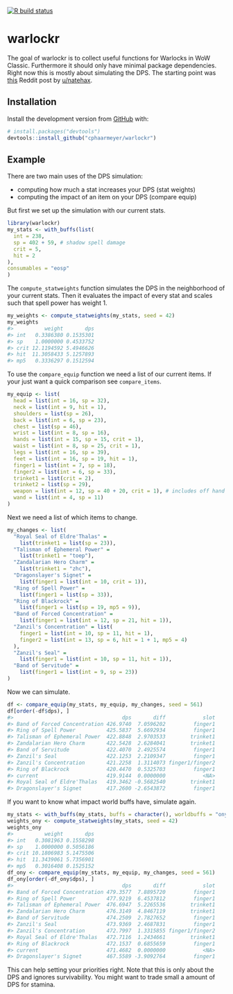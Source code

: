 
<!-- README.md is generated from README.Rmd. Please edit that file -->

<!-- badges: start -->

[![R build
status](https://github.com/cphaarmeyer/warlockr/workflows/R-CMD-check/badge.svg)](https://github.com/cphaarmeyer/warlockr/actions)
<!-- badges: end -->

# warlockr

The goal of warlockr is to collect useful functions for Warlocks in WoW
Classic. Furthermore it should only have minimal package dependencies.
Right now this is mostly about simulating the DPS. The starting point
was
[this](https://www.reddit.com/r/classicwow/comments/dh5r6g/so_i_made_a_warlock_shadowbolt_simulator/)
Reddit post by [u/natehax](https://www.reddit.com/user/natehax/).

## Installation

Install the development version from [GitHub](https://github.com/) with:

``` r
# install.packages("devtools")
devtools::install_github("cphaarmeyer/warlockr")
```

## Example

There are two main uses of the DPS simulation:

  - computing how much a stat increases your DPS (stat weights)
  - computing the impact of an item on your DPS (compare equip)

But first we set up the simulation with our current stats.

``` r
library(warlockr)
my_stats <- with_buffs(list(
  int = 238,
  sp = 402 + 59, # shadow spell damage
  crit = 5,
  hit = 2
),
consumables = "eosp"
)
```

The `compute_statweights` function simulates the DPS in the neighborhood
of your current stats. Then it evaluates the impact of every stat and
scales such that spell power has weight 1.

``` r
my_weights <- compute_statweights(my_stats, seed = 42)
my_weights
#>          weight       dps
#> int   0.3386380 0.1535301
#> sp    1.0000000 0.4533752
#> crit 12.1194592 5.4946626
#> hit  11.3058433 5.1257893
#> mp5   0.3336297 0.1512594
```

To use the `compare_equip` function we need a list of our current items.
If your just want a quick comparison see `compare_items`.

``` r
my_equip <- list(
  head = list(int = 16, sp = 32),
  neck = list(int = 9, hit = 1),
  shoulders = list(sp = 26),
  back = list(int = 6, sp = 23),
  chest = list(sp = 46),
  wrist = list(int = 8, sp = 16),
  hands = list(int = 15, sp = 15, crit = 1),
  waist = list(int = 8, sp = 25, crit = 1),
  legs = list(int = 16, sp = 39),
  feet = list(int = 16, sp = 19, hit = 1),
  finger1 = list(int = 7, sp = 18),
  finger2 = list(int = 6, sp = 33),
  trinket1 = list(crit = 2),
  trinket2 = list(sp = 29),
  weapon = list(int = 12, sp = 40 + 20, crit = 1), # includes off hand
  wand = list(int = 4, sp = 11)
)
```

Next we need a list of which items to change.

``` r
my_changes <- list(
  "Royal Seal of Eldre'Thalas" =
    list(trinket1 = list(sp = 23)),
  "Talisman of Ephemeral Power" =
    list(trinket1 = "toep"),
  "Zandalarian Hero Charm" =
    list(trinket1 = "zhc"),
  "Dragonslayer's Signet" =
    list(finger1 = list(int = 10, crit = 1)),
  "Ring of Spell Power" =
    list(finger1 = list(sp = 33)),
  "Ring of Blackrock" =
    list(finger1 = list(sp = 19, mp5 = 9)),
  "Band of Forced Concentration" =
    list(finger1 = list(int = 12, sp = 21, hit = 1)),
  "Zanzil's Concentration" = list(
    finger1 = list(int = 10, sp = 11, hit = 1),
    finger2 = list(int = 13, sp = 6, hit = 1 + 1, mp5 = 4)
  ),
  "Zanzil's Seal" =
    list(finger1 = list(int = 10, sp = 11, hit = 1)),
  "Band of Servitude" =
    list(finger1 = list(int = 9, sp = 23))
)
```

Now we can simulate.

``` r
df <- compare_equip(my_stats, my_equip, my_changes, seed = 561)
df[order(-df$dps), ]
#>                                   dps       diff            slot
#> Band of Forced Concentration 426.9740  7.0596202         finger1
#> Ring of Spell Power          425.5837  5.6692934         finger1
#> Talisman of Ephemeral Power  422.8848  2.9703533        trinket1
#> Zandalarian Hero Charm       422.5428  2.6284041        trinket1
#> Band of Servitude            422.4070  2.4925574         finger1
#> Zanzil's Seal                422.1253  2.2109347         finger1
#> Zanzil's Concentration       421.2258  1.3114073 finger1/finger2
#> Ring of Blackrock            420.4470  0.5325703         finger1
#> current                      419.9144  0.0000000            <NA>
#> Royal Seal of Eldre'Thalas   419.3462 -0.5682540        trinket1
#> Dragonslayer's Signet        417.2600 -2.6543872         finger1
```

If you want to know what impact world buffs have, simulate again.

``` r
my_stats <- with_buffs(my_stats, buffs = character(), worldbuffs = "ony")
weights_ony <- compute_statweights(my_stats, seed = 42)
weights_ony
#>          weight       dps
#> int   0.3081963 0.1558298
#> sp    1.0000000 0.5056186
#> crit 10.1806983 5.1475506
#> hit  11.3439061 5.7356901
#> mp5   0.3016408 0.1525152
df_ony <- compare_equip(my_stats, my_equip, my_changes, seed = 561)
df_ony[order(-df_ony$dps), ]
#>                                   dps       diff            slot
#> Band of Forced Concentration 479.3577  7.8895720         finger1
#> Ring of Spell Power          477.9219  6.4537812         finger1
#> Talisman of Ephemeral Power  476.6947  5.2265536        trinket1
#> Zandalarian Hero Charm       476.3149  4.8467119        trinket1
#> Band of Servitude            474.2509  2.7827652         finger1
#> Zanzil's Seal                473.9369  2.4687831         finger1
#> Zanzil's Concentration       472.7997  1.3315855 finger1/finger2
#> Royal Seal of Eldre'Thalas   472.7116  1.2434661        trinket1
#> Ring of Blackrock            472.1537  0.6855659         finger1
#> current                      471.4682  0.0000000            <NA>
#> Dragonslayer's Signet        467.5589 -3.9092764         finger1
```

This can help setting your priorities right. Note that this is only
about the DPS and ignores survivability. You might want to trade small a
amount of DPS for stamina.
